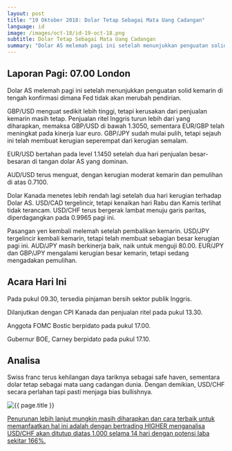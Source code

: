 ```yaml
---
layout: post
title: "19 Oktober 2018: Dolar Tetap Sebagai Mata Uang Cadangan"
language: id
image: /images/oct-18/id-19-oct-18.png
subtitle: Dolar Tetap Sebagai Mata Uang Cadangan
summary: "Dolar AS melemah pagi ini setelah menunjukkan penguatan solid kemarin di tengah konfirmasi dimana Fed tidak akan merubah pendirian"
---
```

## Laporan Pagi: 07.00 London

Dolar AS melemah pagi ini setelah menunjukkan penguatan solid kemarin di tengah konfirmasi dimana Fed tidak akan merubah pendirian.

GBP/USD menguat sedikit lebih tinggi, tetapi kerusakan dari penjualan kemarin masih tetap. Penjualan ritel Inggris turun lebih dari yang diharapkan, memaksa GBP/USD di bawah 1.3050, sementara EUR/GBP telah meningkat pada kinerja luar euro. GBP/JPY sudah mulai pulih, tetapi sejauh ini telah membuat kerugian seperempat dari kerugian semalam.

EUR/USD bertahan pada level 1.1450 setelah dua hari penjualan besar-besaran di tangan dolar AS yang dominan.

AUD/USD terus menguat, dengan kerugian moderat kemarin dan pemulihan di atas 0.7100.

Dolar Kanada menetes lebih rendah lagi setelah dua hari kerugian terhadap Dolar AS. USD/CAD tergelincir, tetapi kenaikan hari Rabu dan Kamis terlihat tidak terancam. USD/CHF terus bergerak lambat menuju garis paritas, diperdagangkan pada 0.9965 pagi ini.

Pasangan yen kembali melemah setelah pembalikan kemarin. USD/JPY tergelincir kembali kemarin, tetapi telah membuat sebagian besar kerugian pagi ini. AUD/JPY masih berkinerja baik, naik untuk menguji 80.00. EUR/JPY dan GBP/JPY mengalami kerugian besar kemarin, tetapi sedang mengadakan pemulihan.

## Acara Hari Ini

Pada pukul 09.30, tersedia pinjaman bersih sektor publik Inggris.

Dilanjutkan dengan CPI Kanada dan penjualan ritel pada pukul 13.30.

Anggota FOMC Bostic berpidato pada pukul 17.00.

Gubernur BOE, Carney berpidato pada pukul 17.10.

## Analisa

Swiss franc terus kehilangan daya tariknya sebagai safe haven, sementara dolar tetap sebagai mata uang cadangan dunia. Dengan demikian, USD/CHF secara perlahan tapi pasti menjaga bias bullishnya.

<img src="{{ site.url }}/images/oct-18/id-19-oct-18.png" alt="{{ page.title }}" title="{{ page.title }}">

<a href="%LINK%%?currency=USD&market=forex&underlying=frxUSDCHF&formname=higherlower&duration_amount=14&duration_units=d&amount=10&amount_type=stake&expiry_type=duration&barrier=1.0000" target="_blank">Penurunan lebih lanjut mungkin masih diharapkan dan cara terbaik untuk memanfaatkan hal ini adalah dengan bertrading HIGHER menganalisa USD/CHF akan ditutup diatas 1.000 selama 14 hari dengan potensi laba sekitar 166%.</a>
